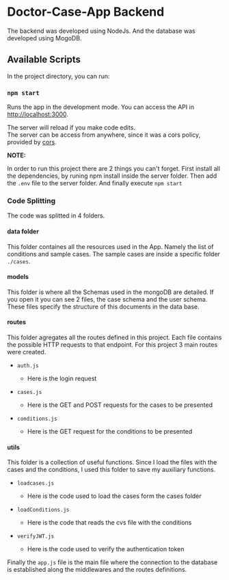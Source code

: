 # Doctor-Case-App Backend

The backend was developed using NodeJs. And the database was developed using MogoDB. 

## Available Scripts

In the project directory, you can run:

### `npm start`

Runs the app in the development mode. You can access the API in [http://localhost:3000](http://localhost:3000).

The server will reload if you make code edits.\
The server can be access from anywhere, since it was a cors policy, provided by [cors](https://www.npmjs.com/package/cors).


**NOTE:** 

In order to run this project there are 2 things you can't forget. First install all the dependencies, by runing npm install inside the server folder. Then add the <code>.env</code> file to the server folder. 
And finally execute <code>npm start</code>

### Code Splitting

The code was splitted in 4 folders. 

#### **data folder**

This folder containes all the resources used in the App. Namely the list of conditions and sample cases. The sample cases are inside a specific folder <code>./cases</code>.

#### **models**

This folder is where all the Schemas used in the mongoDB are detailed. If you open it you can see 2 files, the case schema and the user schema. These files specify the structure of this documents in the data base. 

#### **routes**

This folder agregates all the routes defined in this project. Each file contains the possible HTTP requests to that endpoint. For this project 3 main routes were created. 

- <code>auth.js</code>
    - Here is the login request

- <code>cases.js</code>
    - Here is the GET and POST requests for the cases to be presented

- <code>conditions.js</code>
    - Here is the GET request for the conditions to be presented



#### **utils**

This folder is a collection of useful functions. Since I load the files with the cases and the conditions, I used this folder to save my auxiliary functions. 

- <code>loadcases.js</code>
    - Here is the code used to load the cases form the cases folder

- <code>loadConditions.js</code>
    - Here is the code that reads the cvs file with the conditions

- <code>verifyJWT.js</code>
    - Here is the code used to verify the authentication token


Finally the <code>app.js</code> file is the main file where the connection to the database is established along the middlewares and the routes definitions.